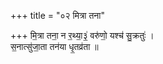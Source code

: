 +++
title = "०२ मित्रा तना"

+++
मि॒त्रा तना॒ न र॒थ्या॒३॒॑ वरु॑णो॒ यश्च॑ सु॒क्रतुः॑ ।  
स॒नात्सु॑जा॒ता तन॑या धृ॒तव्र॑ता ॥